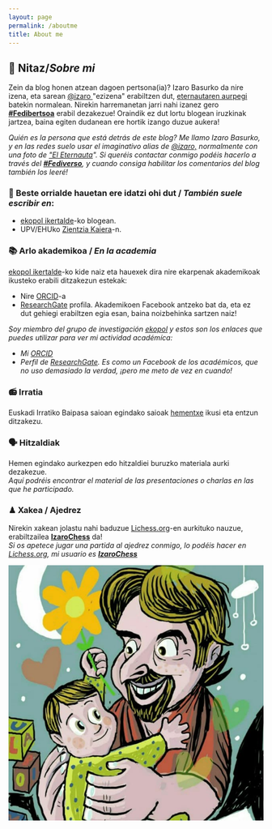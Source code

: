 ```yaml
---
layout: page
permalink: /aboutme
title: About me
---
```

## 👤 Nitaz/*Sobre mi*
Zein da blog honen atzean dagoen pertsona(ia)? Izaro Basurko da nire izena, eta sarean <a href="https://pleroma.libretux.com/izaro" target="_blank" rel="noopener">@izaro </a>"ezizena" erabiltzen dut, <a href="http://" target="_blank" rel="noopener">eternautaren aurpegi</a> batekin normalean. Nirekin harremanetan jarri nahi izanez gero [**#Fedibertsoa**](https://pleroma.libretux.com/izaro) erabil dezakezue! Oraindik ez dut lortu blogean iruzkinak jartzea, baina egiten dudanean ere hortik izango duzue aukera!

*Quién es la persona que está detrás de este blog? Me llamo Izaro Basurko, y en las redes suelo usar el imaginativo alias de <a href="https://pleroma.libretux.com/izaro">@izaro,</a> normalmente con una foto de <a href="https://es.wikipedia.org/wiki/El_Eternauta." target="_blank" rel="noopener">"El Eternauta</a>".  Si queréis contactar conmigo podéis hacerlo a través del [**#Fediverso**](https://pleroma.libretux.com/izaro), y cuando consiga habilitar los comentarios del blog también los leeré!*

### 📝 Beste orrialde hauetan ere idatzi ohi dut / *También suele escribir en*:

- [ekopol ikertalde](https://ekopol.eus/eu/)-ko blogean.
- UPV/EHUko [Zientzia Kaiera](https://zientziakaiera.eus/)-n.

### 📚 Arlo akademikoa / *En la academia*
[ekopol ikertalde](https://www.ehu.eus/eu/web/ekopol/home)-ko kide naiz eta hauexek dira nire ekarpenak akademikoak ikusteko erabili ditzakezun estekak: 
- Nire [ORCID](https://orcid.org/0000-0002-9050-9155)-a
- [ResearchGate](https://www.researchgate.net/profile/Izaro_Basurko) profila. Akademikoen Facebook antzeko bat da, eta ez dut gehiegi erabiltzen egia esan, baina noizbehinka sartzen naiz! 

*Soy miembro del grupo de investigación [ekopol](https://www.ehu.eus/es/web/ekopol/home) y estos son los enlaces que puedes utilizar para ver mi actividad académíca:*
- *Mi [ORCID](https://orcid.org/0000-0002-9050-9155)*
- *Perfil de [ResearchGate](https://www.researchgate.net/profile/Izaro_Basurko). Es como un Facebook de los académicos, que no uso demasiado la verdad, ¡pero me meto de vez en cuando!*

### 📻 Irratia
Euskadi Irratiko Baipasa saioan egindako saioak [hementxe](https://izaroblog.github.io/collaborations/Baipasa) ikusi eta entzun ditzakezu.

### 🗣 Hitzaldiak
Hemen egindako aurkezpen edo hitzaldiei buruzko materiala aurki dezakezue.<br>
*Aquí podréis encontrar el material de las presentaciones o charlas en las que he participado.*

### ♟ Xakea / Ajedrez 
Nirekin xakean jolastu nahi baduzue [Lichess.org](https://lichess.org/)-en aurkituko nauzue, erabiltzailea  **[IzaroChess](https://lichess.org/@/izarochess)** da! <br>
*Si os apetece jugar una partida al ajedrez conmigo, lo podéis hacer en [Lichess.org](https://lichess.org/), mi usuario es **[IzaroChess](https://lichess.org/@/izarochess)***

 ![](https://raw.githubusercontent.com/IzaroBlog/IzaroBlog.github.io/main/_pages/izaro.jpg)


